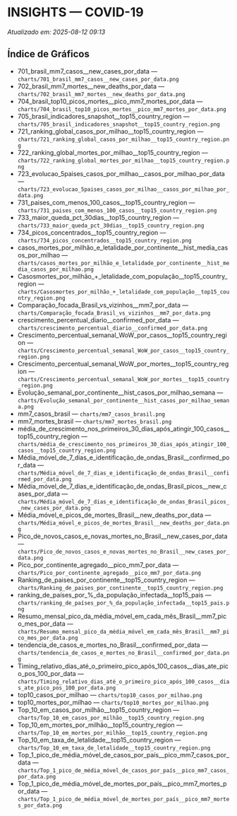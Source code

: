 # INSIGHTS — COVID-19
_Atualizado em: 2025-08-12 09:13_

## Índice de Gráficos
- 701_brasil_mm7_casos__new_cases_por_data — `charts/701_brasil_mm7_casos__new_cases_por_data.png`
- 702_brasil_mm7_mortes__new_deaths_por_data — `charts/702_brasil_mm7_mortes__new_deaths_por_data.png`
- 704_brasil_top10_picos_mortes__pico_mm7_mortes_por_data — `charts/704_brasil_top10_picos_mortes__pico_mm7_mortes_por_data.png`
- 705_brasil_indicadores_snapshot__top15_country_region — `charts/705_brasil_indicadores_snapshot__top15_country_region.png`
- 721_ranking_global_casos_por_milhao__top15_country_region — `charts/721_ranking_global_casos_por_milhao__top15_country_region.png`
- 722_ranking_global_mortes_por_milhao__top15_country_region — `charts/722_ranking_global_mortes_por_milhao__top15_country_region.png`
- 723_evolucao_5paises_casos_por_milhao__casos_por_milhao_por_data — `charts/723_evolucao_5paises_casos_por_milhao__casos_por_milhao_por_data.png`
- 731_paises_com_menos_100_casos__top15_country_region — `charts/731_paises_com_menos_100_casos__top15_country_region.png`
- 733_maior_queda_pct_30dias__top15_country_region — `charts/733_maior_queda_pct_30dias__top15_country_region.png`
- 734_picos_concentrados__top15_country_region — `charts/734_picos_concentrados__top15_country_region.png`
- casos_mortes_por_milhão_e_letalidade_por_continente__hist_media_casos_por_milhao — `charts/casos_mortes_por_milhão_e_letalidade_por_continente__hist_media_casos_por_milhao.png`
- Casosmortes_por_milhão_+_letalidade_com_população__top15_country_region — `charts/Casosmortes_por_milhão_+_letalidade_com_população__top15_country_region.png`
- Comparação_focada_Brasil_vs_vizinhos__mm7_por_data — `charts/Comparação_focada_Brasil_vs_vizinhos__mm7_por_data.png`
- crescimento_percentual_diario__confirmed_por_data — `charts/crescimento_percentual_diario__confirmed_por_data.png`
- Crescimento_percentual_semanal_WoW_por_casos__top15_country_region — `charts/Crescimento_percentual_semanal_WoW_por_casos__top15_country_region.png`
- Crescimento_percentual_semanal_WoW_por_mortes__top15_country_region — `charts/Crescimento_percentual_semanal_WoW_por_mortes__top15_country_region.png`
- Evolução_semanal_por_continente__hist_casos_por_milhao_semana — `charts/Evolução_semanal_por_continente__hist_casos_por_milhao_semana.png`
- mm7_casos_brasil — `charts/mm7_casos_brasil.png`
- mm7_mortes_brasil — `charts/mm7_mortes_brasil.png`
- média_de_crescimento_nos_primeiros_30_dias_após_atingir_100_casos__top15_country_region — `charts/média_de_crescimento_nos_primeiros_30_dias_após_atingir_100_casos__top15_country_region.png`
- Média_móvel_de_7_dias_e_identificação_de_ondas_Brasil__confirmed_por_data — `charts/Média_móvel_de_7_dias_e_identificação_de_ondas_Brasil__confirmed_por_data.png`
- Média_móvel_de_7_dias_e_identificação_de_ondas_Brasil_picos__new_cases_por_data — `charts/Média_móvel_de_7_dias_e_identificação_de_ondas_Brasil_picos__new_cases_por_data.png`
- Média_móvel_e_picos_de_mortes_Brasil__new_deaths_por_data — `charts/Média_móvel_e_picos_de_mortes_Brasil__new_deaths_por_data.png`
- Pico_de_novos_casos_e_novas_mortes_no_Brasil__new_cases_por_data — `charts/Pico_de_novos_casos_e_novas_mortes_no_Brasil__new_cases_por_data.png`
- Pico_por_continente_agregado__pico_mm7_por_data — `charts/Pico_por_continente_agregado__pico_mm7_por_data.png`
- Ranking_de_paises_por_continente__top15_country_region — `charts/Ranking_de_paises_por_continente__top15_country_region.png`
- ranking_de_países_por_%_da_população_infectada__top15_pais — `charts/ranking_de_países_por_%_da_população_infectada__top15_pais.png`
- Resumo_mensal_pico_da_média_móvel_em_cada_mês_Brasil__mm7_pico_mes_por_data — `charts/Resumo_mensal_pico_da_média_móvel_em_cada_mês_Brasil__mm7_pico_mes_por_data.png`
- tendencia_de_casos_e_mortes_no_Brasil__confirmed_por_data — `charts/tendencia_de_casos_e_mortes_no_Brasil__confirmed_por_data.png`
- Timing_relativo_dias_até_o_primeiro_pico_após_100_casos__dias_ate_pico_pos_100_por_data — `charts/Timing_relativo_dias_até_o_primeiro_pico_após_100_casos__dias_ate_pico_pos_100_por_data.png`
- top10_casos_por_milhao — `charts/top10_casos_por_milhao.png`
- top10_mortes_por_milhao — `charts/top10_mortes_por_milhao.png`
- Top_10_em_casos_por_milhão__top15_country_region — `charts/Top_10_em_casos_por_milhão__top15_country_region.png`
- Top_10_em_mortes_por_milhão__top15_country_region — `charts/Top_10_em_mortes_por_milhão__top15_country_region.png`
- Top_10_em_taxa_de_letalidade__top15_country_region — `charts/Top_10_em_taxa_de_letalidade__top15_country_region.png`
- Top_1_pico_de_média_móvel_de_casos_por_país__pico_mm7_casos_por_data — `charts/Top_1_pico_de_média_móvel_de_casos_por_país__pico_mm7_casos_por_data.png`
- Top_1_pico_de_média_móvel_de_mortes_por_país__pico_mm7_mortes_por_data — `charts/Top_1_pico_de_média_móvel_de_mortes_por_país__pico_mm7_mortes_por_data.png`
